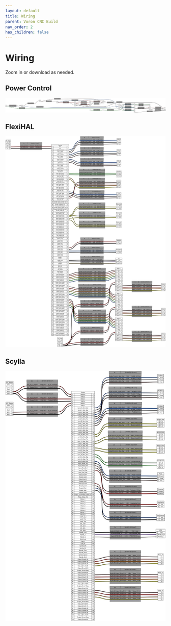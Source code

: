 ```yaml
---
layout: default
title: Wiring
parent: Voron CNC Build
nav_order: 2
has_children: false
---
```


# Wiring

Zoom in or download as needed.

## Power Control

![](../wiring/wireviz/power.png)

## FlexiHAL

![](../wiring/wireviz/flexihal.png)

## Scylla

![](../wiring/wireviz/scylla.png)

